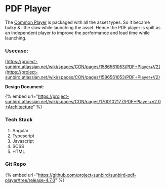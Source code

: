 # PDF Player

The [Common Player](broken-reference) is packaged with all the asset types. So It became bulky & little slow while launching the asset. Hence the PDF player is spilt as an independent player to improve the performance and load time while launching.

### Usecase:

[https://project-sunbird.atlassian.net/wiki/spaces/CON/pages/1586561053/PDF+Player+V2](https://project-sunbird.atlassian.net/wiki/spaces/CON/pages/1586561053/PDF+Player+V2)

**Design Document**:

{% embed url="https://project-sunbird.atlassian.net/wiki/spaces/CON/pages/1700102177/PDF+Player+v2.0+Architecture" %}

### Tech Stack

1. Angular
2. Typescript
3. Javascript
4. SCSS
5. HTML

### Git Repo

{% embed url="https://github.com/project-sunbird/sunbird-pdf-player/tree/release-4.7.0" %}
